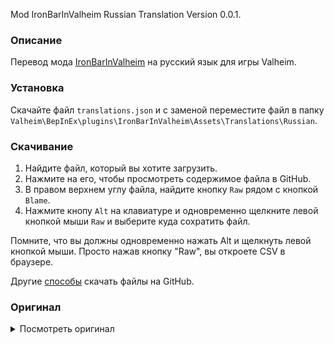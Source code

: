 Mod IronBarInValheim Russian Translation Version 0.0.1.

### Описание

Перевод мода [IronBarInValheim](https://www.nexusmods.com/valheim/mods/1196) на русский язык для игры Valheim. 

### Установка

Скачайте файл `translations.json` и с заменой переместите файл в папку `Valheim\BepInEx\plugins\IronBarInValheim\Assets\Translations\Russian`.

### Скачивание

1. Найдите файл, который вы хотите загрузить.
2. Нажмите на его, чтобы просмотреть содержимое файла в GitHub.
3. В правом верхнем углу файла, найдите кнопку `Raw` рядом с кнопкой `Blame`.
4. Нажмите кнопу `Alt` на клавиатуре и одновременно щелкните левой кнопкой мыши `Raw` и выберите куда сохратить файл.

Помните, что вы должны одновременно нажать Alt и щелкнуть левой кнопкой мыши. Просто нажав кнопку "Raw", вы откроете CSV в браузере.

Другие [способы](https://coderoad.ru/4604663/%D0%A1%D0%BA%D0%B0%D1%87%D0%B0%D1%82%D1%8C-%D0%BE%D1%82%D0%B4%D0%B5%D0%BB%D1%8C%D0%BD%D1%8B%D0%B5-%D1%84%D0%B0%D0%B9%D0%BB%D1%8B-%D1%81-GitHub) скачать файлы на GitHub.

### Оригинал 

<details>
  <summary>Посмотреть оригинал</summary>
  
```
{
  "m150_weapon_ironbar_name_id": "Iron Bar",
  "m150_weapon_ironbar_desc_id": "This iron bar is an artifact of the evil god of the far future."
}
```
  
</details>
